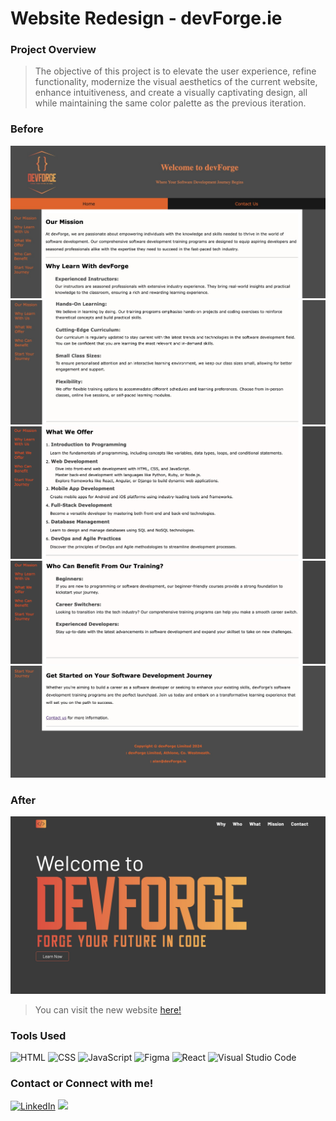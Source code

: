 # Website Redesign - devForge.ie 

### Project Overview

> The objective of this project is to elevate the user experience, refine functionality, modernize the visual aesthetics of the current website, enhance intuitiveness, and create a visually captivating design, all while maintaining the same color palette as the previous iteration.

### Before

![before top of page](./src/assets/images/before-after/before-1.png)
![before content page](./src/assets/images/before-after/before-2.png)
![before content page](./src/assets/images/before-after/before-3.png)
![before content page](./src/assets/images/before-after/before-4.png)
![before bottom of page](./src/assets/images/before-after/before-5.png)

### After

![after](./src/assets/images/before-after/after-1.jpg)

>You can visit the new website [here!](https://devforge-ie.netlify.app/)

### Tools Used

![HTML](https://img.shields.io/badge/HTML5-E34F26?style=for-the-badge&logo=html5&logoColor=white)
![CSS](https://img.shields.io/badge/CSS3-1572B6?style=for-the-badge&logo=css3&logoColor=white)
![JavaScript](https://img.shields.io/badge/JavaScript-323330?style=for-the-badge&logo=javascript&logoColor=F7DF1E)
![Figma](https://img.shields.io/badge/Figma-F24E1E?style=for-the-badge&logo=figma&logoColor=white)
![React](https://img.shields.io/badge/React-20232A?style=for-the-badge&logo=react&logoColor=61DAFB)
![Visual Studio Code](https://img.shields.io/badge/Visual_Studio_Code-0078D4?style=for-the-badge&logo=visual%20studio%20code&logoColor=white)


### Contact or Connect with me!

[![LinkedIn](https://img.shields.io/badge/LinkedIn-0077B5?style=for-the-badge&logo=linkedin&logoColor=white)](https://www.linkedin.com/in/tulio-minini/)
<a href = "mailto:tulio.mminini@gmail.com"><img src="https://img.shields.io/badge/Gmail-D14836?style=for-the-badge&logo=gmail&logoColor=white" target="_blank"></a>